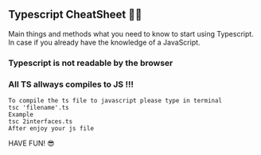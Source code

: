 ## Typescript CheatSheet 🧑‍💻


Main things and methods what you need to know to start using Typescript.
In case if you already have the knowledge of a JavaScript.

### Typescript is not readable by the browser
### All TS allways compiles to JS !!!

```
To compile the ts file to javascript please type in terminal 
tsc 'filename'.ts
Example
tsc 2interfaces.ts
After enjoy your js file
```
HAVE FUN! 😎
